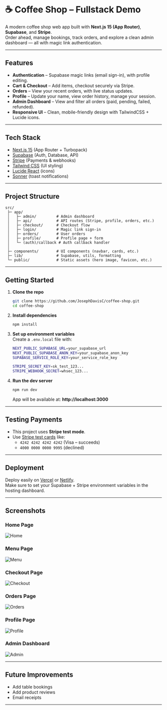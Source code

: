 # ☕ Coffee Shop – Fullstack Demo

A modern coffee shop web app built with **Next.js 15 (App Router)**, **Supabase**, and **Stripe**.  
Order ahead, manage bookings, track orders, and explore a clean admin dashboard — all with magic link authentication.

---

## Features

- **Authentication** – Supabase magic links (email sign-in), with profile editing.
- **Cart & Checkout** – Add items, checkout securely via Stripe.
- **Orders** – View your recent orders, with live status updates.
- **Profile** – Update your name, view order history, manage your session.
- **Admin Dashboard** – View and filter all orders (paid, pending, failed, refunded).
- **Responsive UI** – Clean, mobile-friendly design with TailwindCSS + Lucide icons.

---

## Tech Stack

- [Next.js 15](https://nextjs.org/) (App Router + Turbopack)
- [Supabase](https://supabase.com/) (Auth, Database, API)
- [Stripe](https://stripe.com/) (Payments & webhooks)
- [Tailwind CSS](https://tailwindcss.com/) (UI styling)
- [Lucide React](https://lucide.dev/) (icons)
- [Sonner](https://sonner.emilkowal.ski/) (toast notifications)

---

## Project Structure

```
src/
 ├─ app/
 │   ├─ admin/         # Admin dashboard
 │   ├─ api/           # API routes (Stripe, profile, orders, etc.)
 │   ├─ checkout/      # Checkout flow
 │   ├─ login/         # Magic link sign-in
 │   ├─ orders/        # User orders
 │   ├─ profile/       # Profile page + form
 │   └─ (auth)/callback # Auth callback handler
 │
 ├─ components/        # UI components (navbar, cards, etc.)
 ├─ lib/               # Supabase, utils, formatting
 └─ public/            # Static assets (hero image, favicon, etc.)
```

---

## Getting Started

1. **Clone the repo**
   ```bash
   git clone https://github.com/JosephDavisC/coffee-shop.git
   cd coffee-shop
   ```

2. **Install dependencies**
   ```bash
   npm install
   ```

3. **Set up environment variables**  
   Create a `.env.local` file with:

   ```bash
   NEXT_PUBLIC_SUPABASE_URL=your_supabase_url
   NEXT_PUBLIC_SUPABASE_ANON_KEY=your_supabase_anon_key
   SUPABASE_SERVICE_ROLE_KEY=your_service_role_key

   STRIPE_SECRET_KEY=sk_test_123...
   STRIPE_WEBHOOK_SECRET=whsec_123...
   ```

4. **Run the dev server**
   ```bash
   npm run dev
   ```

   App will be available at: **http://localhost:3000**

---

## Testing Payments

- This project uses **Stripe test mode**.
- Use [Stripe test cards](https://stripe.com/docs/testing) like:
  - `4242 4242 4242 4242` (Visa – succeeds)
  - `4000 0000 0000 9995` (declined)

---

## Deployment

Deploy easily on [Vercel](https://vercel.com/) or [Netlify](https://www.netlify.com/).  
Make sure to set your Supabase + Stripe environment variables in the hosting dashboard.

---

## Screenshots

### Home Page
![Home](./public/home.png)

### Menu Page
![Menu](./public/menu.png)

### Checkout Page
![Checkout](./public/checkout.png)

### Orders Page
![Orders](./public/orders.png)

### Profile Page
![Profile](./public/profile.png)

### Admin Dashboard
![Admin](./public/admin.png)

---

## Future Improvements

- Add table bookings
- Add product reviews
- Email receipts

---
